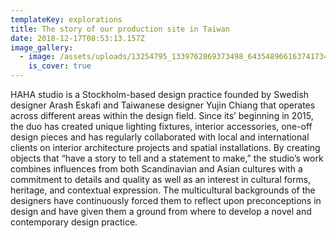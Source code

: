 ```yaml
---
templateKey: explorations
title: The story of our production site in Taiwan
date: 2018-12-17T08:53:13.157Z
image_gallery:
  - image: /assets/uploads/13254795_1339762869373498_6435489661637417346_o.jpg
    is_cover: true
---
```

HAHA studio is a Stockholm-based design practice founded by Swedish designer Arash Eskafi and Taiwanese designer Yujin Chiang that operates across different areas within the design field. Since its’ beginning in 2015, the duo has created unique lighting fixtures, interior accessories, one-off design pieces and has regularly collaborated with local and international clients on interior architecture projects and spatial installations. By creating objects that “have a story to tell and a statement to make,” the studio’s work combines influences from both Scandinavian and Asian cultures with a commitment to details and quality as well as an interest in cultural forms, heritage, and contextual expression. The multicultural backgrounds of the designers have continuously forced them to reflect upon preconceptions in design and have given them a ground from where to develop a novel and contemporary design practice.
